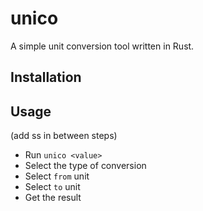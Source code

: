 # unico
A simple unit conversion tool written in Rust.

## Installation

## Usage
(add ss in between steps)
- Run `unico <value>`
- Select the type of conversion
- Select `from` unit
- Select `to` unit
- Get the result